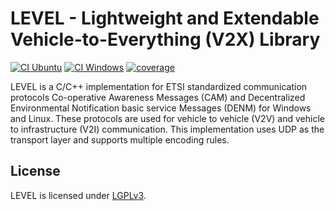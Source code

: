 # **LEVEL** - **L**ightweight and **E**xtendable **V**ehicle-to-**E**verything (V2X) **L**ibrary

[![CI Ubuntu](https://github.com/klausweinbauer/LEVEL/actions/workflows/ci_ubuntu.yml/badge.svg)](https://github.com/klausweinbauer/LEVEL/actions/workflows/ci_ubuntu.yml)
[![CI Windows](https://github.com/klausweinbauer/LEVEL/actions/workflows/ci_windows.yml/badge.svg)](https://github.com/klausweinbauer/LEVEL/actions/workflows/ci_windows.yml)
[![coverage](https://codecov.io/gh/klausweinbauer/LEVEL/branch/main/graph/badge.svg?token=5HUYULMUZQ)](https://codecov.io/gh/klausweinbauer/LEVEL)

LEVEL is a C/C++ implementation for ETSI standardized communication protocols Co-operative Awareness Messages (CAM) and Decentralized Environmental Notification basic service Messages (DENM) for Windows and Linux. These protocols are used for vehicle to vehicle (V2V) and vehicle to infrastructure (V2I) communication. This implementation uses UDP as the transport layer and supports multiple encoding rules.

## License
LEVEL is licensed under [LGPLv3](LICENSE).
